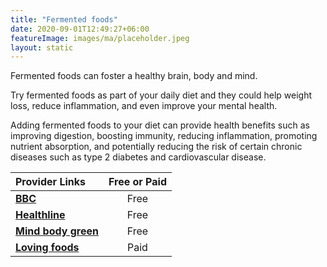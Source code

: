 ```yaml
---
title: "Fermented foods"
date: 2020-09-01T12:49:27+06:00
featureImage: images/ma/placeholder.jpeg
layout: static
---
```


Fermented foods can foster a healthy brain, body and mind.

Try fermented foods as part of your daily diet and they could help weight loss, reduce inflammation, and even improve your mental health.

Adding fermented foods to your diet can provide health benefits such as improving digestion, boosting immunity, reducing inflammation, promoting nutrient absorption, and potentially reducing the risk of certain chronic diseases such as type 2 diabetes and cardiovascular disease.

| Provider Links      | Free or Paid  |  
| :-----------          | :--------------:      |  
| [**BBC**](https://www.bbc.co.uk/programmes/m000v3g2) | Free | 
| [**Healthline**](https://www.healthline.com/nutrition/gut-microbiome-and-health) | Free | 
| [**Mind body green**](https://www.mindbodygreen.com/articles/how-to-ferment-food-at-home) | Free | 
| [**Loving foods**](https://www.lovingfoods.co.uk/) | Paid | 
  

<br/><br/>






